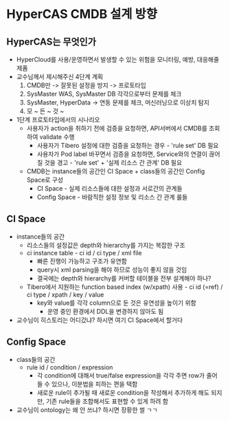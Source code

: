 # HyperCAS CMDB 설계 방향

## HyperCAS는 무엇인가

- HyperCloud를 사용/운영하면서 발생할 수 있는 위험을 모니터링, 예방, 대응해줄 제품
- 교수님께서 제시해주신 4단계 계획
  1. CMDB만 -> 잘못된 설정을 방지 -> 프로토타입
  2. SysMaster WAS, SysMaster DB 각각으로부터 문제를 체크
  3. SysMaster, HyperData -> 연동 문제를 체크, 머신러닝으로 이상치 탐지
  4. 모 ~ 든 ~ 것 ~
- 1단계 프로토타입에서의 시나리오
  - 사용자가 action을 취하기 전에 검증을 요청하면, API서버에서 CMDB를 조회하여 validate 수행
    - 사용자가 Tibero 설정에 대한 검증을 요청하는 경우 - 'rule set' DB 필요
    - 사용자가 Pod label 바꾸면서 검증을 요청하면, Service와의 연결이 끊어질 것을 경고 - 'rule set' + '실제 리소스 간 관계' DB 필요
  - CMDB는 instance들의 공간인 CI Space + class들의 공간인 Config Space로 구성
    - CI Space - 실제 리소스들에 대한 설정과 서로간의 관계들
    - Config Space - 바람직한 설정 정보 및 리소스 간 관계 룰들

## CI Space

- instance들의 공간
  - 리소스들의 설정값은 depth와 hierarchy를 가지는 복잡한 구조
  - ci instance table - ci id / ci type / xml file
    - 빠른 진행이 가능하고 구조가 유연함
    - query시 xml parsing을 해야 하므로 성능이 좋지 않을 것임
    - 결국에는 depth와 hierarchy를 커버할 테이블을 전부 설계해야 하나?
  - Tibero에서 지원하는 function based index (w/xpath) 사용 - ci id (=ref) / ci type / xpath / key / value
    - key와 value를 각각 column으로 둔 것은 유연성을 높이기 위함
      - 운영 중인 환경에서 DDL을 변경하지 않아도 됨
- 교수님이 히스토리는 어디갔냐? 하시면 여기 CI Space에서 할거다
 
## Config Space

- class들의 공간
  - rule id / condition / expression
    - 각 condition에 대해서 true/false expression을 각각 주면 row가 줄어들 수 있으나, 이분법을 피하는 편을 택함
    - 새로운 rule이 추가될 때 새로운 condition을 작성해서 추가하게 해도 되지만, 기존 rule들을 조합해서도 표현할 수 있게 하려 함
- 교수님이 ontology는 왜 안 쓰냐? 하시면 장황한 썰 ㄱㄱ
